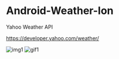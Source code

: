 # Android-Weather-Ion

Yahoo Weather API

https://developer.yahoo.com/weather/

![img1](https://cloud.githubusercontent.com/assets/21285289/21705936/4e33f748-d3aa-11e6-9dcd-af6804385c75.PNG)
![gif1](https://cloud.githubusercontent.com/assets/21285289/21705869/cf0f1c72-d3a9-11e6-82a5-1fbe2813c3c7.gif)
